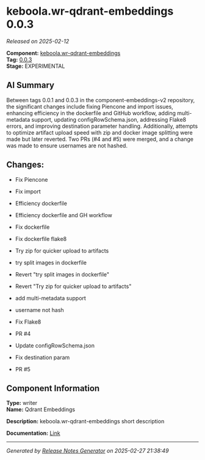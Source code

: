 # keboola.wr-qdrant-embeddings 0.0.3

_Released on 2025-02-12_

**Component:** [keboola.wr-qdrant-embeddings](https://github.com/keboola/component-embeddings-v2)  
**Tag:** [0.0.3](https://github.com/keboola/component-embeddings-v2/releases/tag/0.0.3)  
**Stage:** EXPERIMENTAL  


## AI Summary
Between tags 0.0.1 and 0.0.3 in the component-embeddings-v2 repository, the significant changes include fixing Piencone and import issues, enhancing efficiency in the dockerfile and GitHub workflow, adding multi-metadata support, updating configRowSchema.json, addressing Flake8 errors, and improving destination parameter handling. Additionally, attempts to optimize artifact upload speed with zip and docker image splitting were made but later reverted. Two PRs (#4 and #5) were merged, and a change was made to ensure usernames are not hashed.



## Changes:



- Fix Piencone 




- Fix import 




- Efficiency dockerfile 




- Efficiency dockerfile and GH workflow 






- Fix dockerfile 




- Fix dockerfile flake8 




- Try zip for quicker upload to artifacts 




- try split images in dockerfile 




- Revert "try split images in dockerfile" 




- Revert "Try zip for quicker upload to artifacts" 




- add multi-metadata support 




- username not hash 




- Fix Flake8 






- PR #4 




- Update configRowSchema.json 




- Fix destination param 




- PR #5 






## Component Information
**Type:** writer  
**Name:** Qdrant Embeddings  

**Description:** keboola.wr-qdrant-embeddings short description  


**Documentation:** [Link](https://github.com/keboola/component-embeddings-v2/blob/master/README.md)  



---
_Generated by [Release Notes Generator](https://github.com/keboola/release-notes-generator) on 2025-02-27 21:38:49_ 